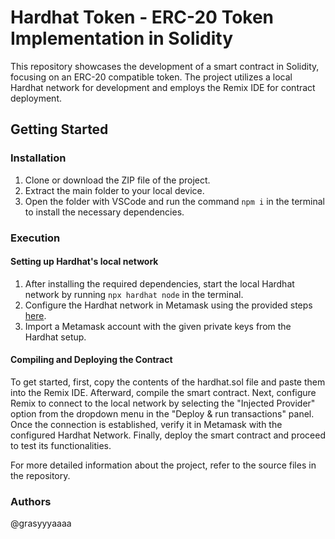 # Hardhat Token - ERC-20 Token Implementation in Solidity

This repository showcases the development of a smart contract in Solidity, focusing on an ERC-20 compatible token. The project utilizes a local Hardhat network for development and employs the Remix IDE for contract deployment.

## Getting Started

### Installation

1. Clone or download the ZIP file of the project.
2. Extract the main folder to your local device.
3. Open the folder with VSCode and run the command `npm i` in the terminal to install the necessary dependencies.

### Execution

#### Setting up Hardhat's local network

1. After installing the required dependencies, start the local Hardhat network by running `npx hardhat node` in the terminal.
2. Configure the Hardhat network in Metamask using the provided steps [here](https://support.chainstack.com/hc/en-us/articles/4408642503449-Using-MetaMask-with-a-Hardhat-node).
3. Import a Metamask account with the given private keys from the Hardhat setup.

#### Compiling and Deploying the Contract

To get started, first, copy the contents of the hardhat.sol file and paste them into the Remix IDE. Afterward, compile the smart contract. Next, configure Remix to connect to the local network by selecting the "Injected Provider" option from the dropdown menu in the "Deploy & run transactions" panel. Once the connection is established, verify it in Metamask with the configured Hardhat Network. Finally, deploy the smart contract and proceed to test its functionalities.

For more detailed information about the project, refer to the source files in the repository.


### Authors
@grasyyyaaaa
